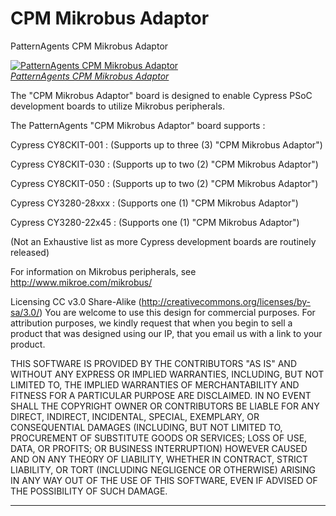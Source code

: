 CPM Mikrobus Adaptor
====================

PatternAgents CPM Mikrobus Adaptor

[![PatternAgents CPM Mikrobus Adaptor](http://www.patternagent.com/img/project/cpm_microbus/CPM_Mikrobus_model.png)  
*PatternAgents CPM Mikrobus Adaptor*](http://www.patternagent.com/projects/cpm_mikrobus.html)

The "CPM Mikrobus Adaptor" board is designed to enable Cypress PSoC development boards to utilize Mikrobus peripherals.

The PatternAgents "CPM Mikrobus Adaptor" board supports :

Cypress CY8CKIT-001 : (Supports up to three (3) "CPM Mikrobus Adaptor")

Cypress CY8CKIT-030 : (Supports up to two (2) "CPM Mikrobus Adaptor")

Cypress CY8CKIT-050 : (Supports up to two (2) "CPM Mikrobus Adaptor")

Cypress CY3280-28xxx : (Supports one (1) "CPM Mikrobus Adaptor")

Cypress CY3280-22x45 : (Supports one (1) "CPM Mikrobus Adaptor")

(Not an Exhaustive list as more Cypress development boards are routinely released)

For information on Mikrobus peripherals, see http://www.mikroe.com/mikrobus/

Licensing CC v3.0 Share-Alike (http://creativecommons.org/licenses/by-sa/3.0/) 
You are welcome to use this design for commercial purposes. 
For attribution purposes, we kindly request that when you begin to sell a product 
that was designed using our IP, that you email us with a link to your product.

THIS SOFTWARE IS PROVIDED BY THE CONTRIBUTORS "AS IS" AND WITHOUT ANY EXPRESS OR IMPLIED WARRANTIES, 
INCLUDING, BUT NOT LIMITED TO, THE IMPLIED WARRANTIES OF MERCHANTABILITY AND FITNESS FOR A PARTICULAR PURPOSE ARE DISCLAIMED. 
IN NO EVENT SHALL THE COPYRIGHT OWNER OR CONTRIBUTORS BE LIABLE FOR ANY DIRECT, INDIRECT, INCIDENTAL, SPECIAL, EXEMPLARY, 
OR CONSEQUENTIAL DAMAGES (INCLUDING, BUT NOT LIMITED TO, PROCUREMENT OF SUBSTITUTE GOODS OR SERVICES; LOSS OF USE, DATA, 
OR PROFITS; OR BUSINESS INTERRUPTION) HOWEVER CAUSED AND ON ANY THEORY OF LIABILITY, WHETHER IN CONTRACT, 
STRICT LIABILITY, OR TORT (INCLUDING NEGLIGENCE OR OTHERWISE) ARISING IN ANY WAY OUT OF THE USE OF THIS SOFTWARE, 
EVEN IF ADVISED OF THE POSSIBILITY OF SUCH DAMAGE. 

-------------------------------------------------------------------------------------------
